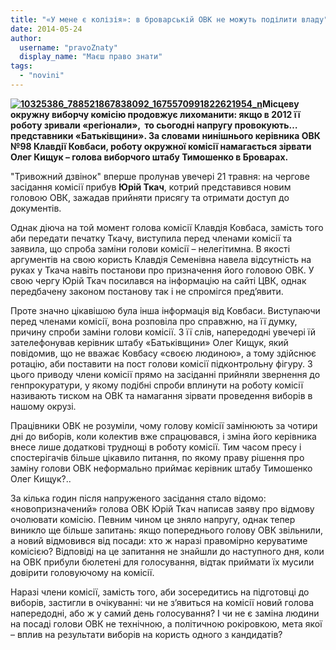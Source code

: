 ```yaml
---
title: "«У мене є колізія»: в броварській ОВК не можуть поділити владу"
date: 2014-05-24
author: 
  username: "pravoZnaty"
  display_name: "Маєш право знати"
tags: 
  - "novini"
---
```


**[![10325386_788521867838092_1675570991822621954_n](https://mpz.brovary.org/wp-content/uploads/2014/05/10325386_788521867838092_1675570991822621954_n.jpg)](https://mpz.brovary.org/wp-content/uploads/2014/05/10325386_788521867838092_1675570991822621954_n.jpg)Місцеву окружну виборчу комісію продовжує лихоманити: якщо в 2012 її роботу зривали «регіонали»,  то сьогодні напругу провокують… представники «Батьківщини». За словами нинішнього керівника ОВК №98 Клавдії Ковбаси, роботу окружної комісії намагається зірвати Олег Кищук – голова виборчого штабу Тимошенко в Броварах.**

"Тривожний дзвінок" вперше пролунав увечері 21 травня: на чергове засідання комісії прибув **Юрій Ткач**, котрий представився новим головою ОВК, зажадав прийняти присягу та отримати доступ до документів.

Однак діюча на той момент голова комісії Клавдія Ковбаса, замість того аби передати печатку Ткачу, виступила перед членами комісії та заявила, що спроба заміни голови комісії – нелегітимна. В якості аргументів на свою користь Клавдія Семенівна навела відсутність на руках у Ткача навіть постанови про призначення його головою ОВК. У свою чергу Юрій Ткач посилався на інформацію на сайті ЦВК, однак передбачену законом постанову так і не спромігся пред’явити.

Проте значно цікавішою була інша інформація від Ковбаси. Виступаючи перед членами комісії, вона розповіла про справжню, на її думку, причину спроби заміни голови комісії. З її слів, напередодні увечері їй зателефонував керівник штабу «Батьківщини» Олег Кищук, який повідомив, що не вважає Ковбасу «своєю людиною», а тому здійснює ротацію, аби поставити на пост голови комісії підконтрольну фігуру. З цього приводу члени комісії прямо на засіданні прийняли звернення до генпрокуратури, у якому подібні спроби вплинути на роботу комісії називають тиском на ОВК та намагання зірвати проведення виборів в нашому окрузі.

Працівники ОВК не розуміли, чому голову комісії замінюють за чотири дні до виборів, коли колектив вже спрацювався, і зміна його керівника внесе лише додаткові труднощі в роботу комісії. Тим часом пресу і спостерігачів більше цікавило питання, по якому праву рішення про заміну голови ОВК неформально приймає керівник штабу Тимошенко Олег Кищук?..

За кілька годин після напруженого засідання стало відомо: «новопризначений» голова ОВК Юрій Ткач написав заяву про відмову очолювати комісію. Певним чином це зняло напругу, однак тепер виникло ще більше запитань: якщо попереднього голову ОВК звільнили, а новий відмовився від посади: хто ж наразі правомірно керуватиме комісією? Відповіді на це запитання не знайшли до наступного дня, коли на ОВК прибули бюлетені для голосування, відтак приймати їх мусили довірити головуючому на комісії.

Наразі члени комісії, замість того, аби зосередитись на підготовці до виборів, застигли в очікуванні: чи не з’явиться на комісії новий голова напередодні, або ж у самий день голосування? І чи не є заміна людини на посаді голови ОВК не технічною, а політичною рокіровкою, мета якої – вплив на результати виборів на користь одного з кандидатів?
